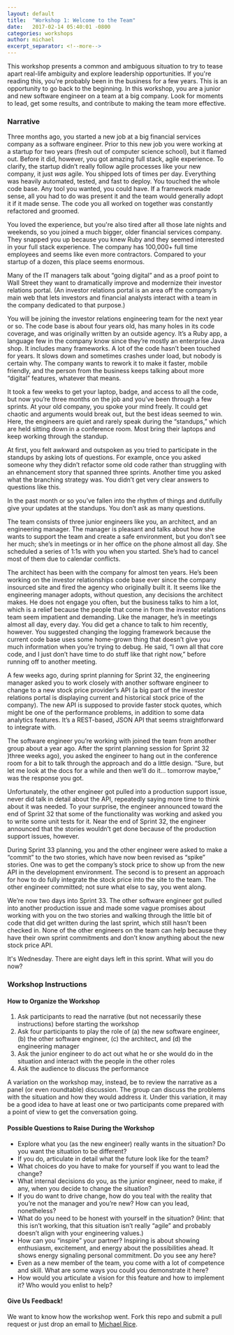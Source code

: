 ```yaml
---
layout: default
title:  "Workshop 1: Welcome to the Team"
date:   2017-02-14 05:40:01 -0800
categories: workshops
author: michael
excerpt_separator: <!--more-->
---
```


This workshop presents a common and ambiguous situation to try to tease apart real-life ambiguity and explore leadership opportunities. If you're reading this, you're probably been in the business for a few years. This is an opportunity to go back to the beginning. In this workshop, you are a junior and new software engineer on a team at a big company. Look for moments to lead, get some results, and contribute to making the team more effective. 

<!--more-->

### Narrative

Three months ago, you started a new job at a big financial services company as a software engineer. Prior to this new job you were working at a startup for two years (fresh out of computer science school), but it flamed out. Before it did, however, you got amazing full stack, agile experience. To clarify, the startup didn’t really follow agile processes like your new company, it just *was* agile. You shipped lots of times per day. Everything was heavily automated, tested, and fast to deploy. You touched the whole code base. Any tool you wanted, you could have. If a framework made sense, all you had to do was present it and the team would generally adopt it if it made sense. The code you all worked on together was constantly refactored and groomed. 
	
You loved the experience, but you're also tired after all those late nights and weekends, so you joined a much bigger, older financial services company. They snapped you up because you knew Ruby and they seemed interested in your full stack experience. The company has 100,000+ full time employees and seems like even more contractors. Compared to your startup of a dozen, this place seems enormous. 

Many of the IT managers talk about “going digital” and as a proof point to Wall Street they want to dramatically improve and modernize their investor relations portal. (An investor relations portal is an area off the company’s main web that lets investors and financial analysts interact with a team in the company dedicated to that purpose.) 

You will be joining the investor relations engineering team for the next year or so. The code base is about four years old, has many holes in its code coverage, and was originally written by an outside agency. It’s a Ruby app, a language few in the company know since they’re mostly an enterprise Java shop. It includes many frameworks. A lot of the code hasn’t been touched for years. It slows down and sometimes crashes under load, but nobody is certain why. The company wants to rework it to make it faster, mobile friendly, and the person from the business  keeps talking about more “digital” features, whatever that means.
	
It took a few weeks to get your laptop, badge, and access to all the code, but now you’re three months on the job and you’ve been through a few sprints. At your old company, you spoke your mind freely. It could get chaotic and arguments would break out, but the best ideas seemed to win. Here, the engineers are quiet and rarely speak during the “standups,” which are held sitting down in a conference room. Most bring their laptops and keep working through the standup. 

At first, you felt awkward and outspoken as you tried to participate in the standups by asking lots of questions. For example, once you asked someone why they didn’t refactor some old code rather than struggling with an ehnancement story that spanned three sprints. Another time you asked what the branching strategy was. You didn’t get very clear answers to questions like this. 

In the past month or so you’ve fallen into the rhythm of things and dutifully give your updates at the standups. You don’t ask as many questions.

The team consists of three junior engineers like you, an architect, and an engineering manager. The manager is pleasant and talks about how she wants to support the team and create a safe environment, but you don’t see her much; she’s in meetings or in her office on the phone almost all day. She scheduled a series of 1:1s with you when you started. She’s had to cancel most of them due to calendar conflicts. 

The architect has been with the company for almost ten years. He’s been working on the investor relationships code base ever since the company insourced site and fired the agency who originally built it. It seems like the engineering manager adopts, without question, any decisions the architect makes. He does not engage you often, but the business talks to him a lot, which is a relief because the people that come in from the investor relations team seem impatient and demanding. Like the manager, he’s in meetings almost all day, every day. You did get a chance to talk to him recently, however. You suggested changing the logging framework because the current code base uses some home-grown thing that doesn’t give you much information when you’re trying to debug. He said, “I own all that core code, and I just don’t have time to do stuff like that right now,” before running off to another meeting. 

A few weeks ago, during sprint planning for Sprint 32, the engineering manager asked you to work closely with another software engineer to change to a new stock price provider’s API (a big part of the investor relations portal is displaying current and historical stock price of the company). The new API is supposed to provide faster stock quotes, which might be one of the performance problems, in addition to some data analytics features. It’s a REST-based, JSON API that seems straightforward to integrate with.

The software engineer you’re working with joined the team from another group about a year ago. After the sprint planning session for Sprint 32 )three weeks ago), you asked the engineer to hang out in the conference room for a bit to talk through the approach and do a little design. “Sure, but let me look at the docs for a while and then we’ll do it... tomorrow maybe,” was the response you got. 

Unfortunately, the other engineer got pulled into a production support issue, never did talk in detail about the API, repeatedly saying more time to think about it was needed. To your surprise, the engineer announced toward the end of Sprint 32 that some of the functionality was working and asked you to write some unit tests for it. Near the end of Sprint 32, the engineer announced that the stories wouldn’t get done because of the production support issues, however.

During Sprint 33 planning, you and the other engineer were asked to make a “commit” to the two stories, which have now been revised as “spike” stories. One was to get the company’s stock price to show up from the new API in the development environment. The second is to present an approach for how to do fully integrate the stock price into the site to the team. The other engineer committed; not sure what else to say, you went along.

We’re now two days into Sprint 33. The other software engineer got pulled into another production issue and made some vague promises about working with you on the two stories and walking through the little bit of code that did get written during the last sprint, which still hasn’t been checked in. None of the other engineers on the team can help because they have their own sprint commitments and don’t know anything about the new stock price API. 

It's Wednesday. There are eight days left in this sprint. What will you do now?

### Workshop Instructions

#### How to Organize the Workshop

1. Ask participants to read the narrative (but not necessarily these instructions) before starting the workshop
2. Ask four participants to play the role of (a) the new software engineer, (b) the other software engineer, (c) the architect, and (d) the engineering manager
3. Ask the junior engineer to do act out what he or she would do in the situation and interact with the people in the other roles
4. Ask the audience to discuss the performance

A variation on the workshop may, instead, be to review the narrative as a panel (or even roundtable) discussion. The group can discuss the problems with the situation and how they would address it. Under this variation, it may be a good idea to have at least one or two participants come prepared with a point of view to get the conversation going.

#### Possible Questions to Raise During the Workshop

* Explore what you (as the new engineer) really wants in the situation? Do you want the situation to be different?
* If you do, articulate in detail what the future look like for the team?
* What choices do you have to make for yourself if you want to lead the change?
* What internal decisions do you, as the junior engineer, need to make, if any, when you decide to change the situation?
* If you do want to drive change, how do you teal with the reality that you’re not the manager and you’re new? How can you lead, nonetheless?
* What do you need to be honest with yourself in the situation? (Hint: that this isn’t working, that this situation isn’t really “agile” and probably doesn’t align with your engineering values.)
* How can you “inspire” your partner? Inspiring is about showing enthusiasm, excitement, and energy about the possibilities ahead. It shows energy signaling personal commitment. Do you see any here?
* Even as a new member of the team, you come with a lot of competence and skill. What are some ways you could you demonstrate it here?
* How would you articulate a vision for this feature and how to implement it? Who would you enlist to help?

#### Give Us Feedback!

We want to know how the workshop went. Fork this repo and submit a pull request or just drop an email to [Michael Rice](mailto:me@michaelrice.com).
